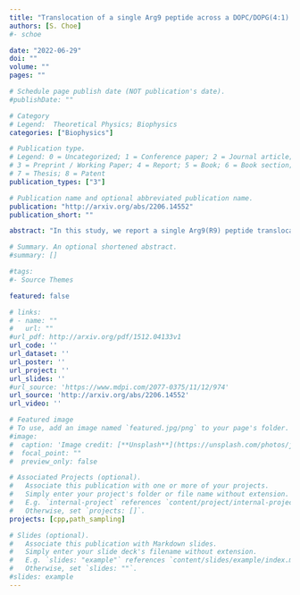 ```yaml
---
title: "Translocation of a single Arg9 peptide across a DOPC/DOPG(4:1) model membrane using the weighted ensemble method"
authors: [S. Choe]
#- schoe

date: "2022-06-29"
doi: ""
volume: ""
pages: ""

# Schedule page publish date (NOT publication's date).
#publishDate: ""

# Category
# Legend:  Theoretical Physics; Biophysics
categories: ["Biophysics"]

# Publication type.
# Legend: 0 = Uncategorized; 1 = Conference paper; 2 = Journal article;
# 3 = Preprint / Working Paper; 4 = Report; 5 = Book; 6 = Book section;
# 7 = Thesis; 8 = Patent
publication_types: ["3"]

# Publication name and optional abbreviated publication name.
publication: "http://arxiv.org/abs/2206.14552"
publication_short: ""

abstract: "In this study, we report a single Arg9(R9) peptide translocation across a DOPC/DOPG(4:1) model membrane within an order of a few tens ns scale by using the weighted ensemble(WE) method. We identify how water molecules play a role during the translocation and show how the orientation(tilt angle) of Arg9 affects the translocation. We also observe lipid flip-flops during the simulations and show how this is related to the water flow and the translocation of peptides."  

# Summary. An optional shortened abstract.
#summary: []

#tags:
#- Source Themes

featured: false

# links:
# - name: ""
#   url: ""
#url_pdf: http://arxiv.org/pdf/1512.04133v1
url_code: ''
url_dataset: ''
url_poster: ''
url_project: ''
url_slides: ''
#url_source: 'https://www.mdpi.com/2077-0375/11/12/974'
url_source: 'http://arxiv.org/abs/2206.14552'
url_video: ''

# Featured image
# To use, add an image named `featured.jpg/png` to your page's folder.
#image:
#  caption: 'Image credit: [**Unsplash**](https://unsplash.com/photos/jdD8gXaTZsc)'
#  focal_point: ""
#  preview_only: false

# Associated Projects (optional).
#   Associate this publication with one or more of your projects.
#   Simply enter your project's folder or file name without extension.
#   E.g. `internal-project` references `content/project/internal-project/index.md`.
#   Otherwise, set `projects: []`.
projects: [cpp,path_sampling]

# Slides (optional).
#   Associate this publication with Markdown slides.
#   Simply enter your slide deck's filename without extension.
#   E.g. `slides: "example"` references `content/slides/example/index.md`.
#   Otherwise, set `slides: ""`.
#slides: example
---
```


